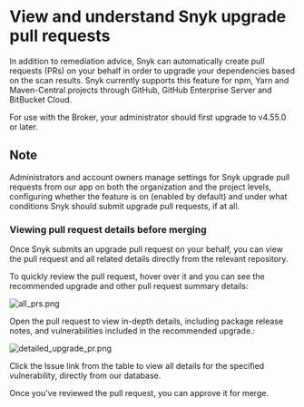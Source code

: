 # View and understand Snyk upgrade pull requests

In addition to remediation advice, Snyk can automatically create pull requests \(PRs\) on your behalf in order to upgrade your dependencies based on the scan results. Snyk currently supports this feature for npm, Yarn and Maven-Central projects through GitHub, GitHub Enterprise Server and BitBucket Cloud.

For use with the Broker, your administrator should first upgrade to v4.55.0 or later.

## Note

Administrators and account owners manage settings for Snyk upgrade pull requests from our app on both the organization and the project levels, configuring whether the feature is on \(enabled by default\) and under what conditions Snyk should submit upgrade pull requests, if at all.

### Viewing pull request details before merging

Once Snyk submits an upgrade pull request on your behalf, you can view the pull request and all related details directly from the relevant repository.

To quickly review the pull request, hover over it and you can see the recommended upgrade and other pull request summary details:

![all\_prs.png](https://support.snyk.io/hc/article_attachments/360006931338/uuid-3683a529-6856-d15d-c49c-ca7ed318500d-en.png)

Open the pull request to view in-depth details, including package release notes, and vulnerabilities included in the recommended upgrade.:

![detailed\_upgrade\_pr.png](https://support.snyk.io/hc/article_attachments/360006931358/uuid-508983f5-8844-c19f-a43e-5a65e4ffdae9-en.png)

Click the Issue link from the table to view all details for the specified vulnerability, directly from our database.

Once you've reviewed the pull request, you can approve it for merge.

